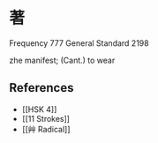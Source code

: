 # 著
Frequency 777
General Standard 2198

zhe
manifest; (Cant.) to wear

## References
- [[HSK 4]]
- [[11 Strokes]]
- [[艸 Radical]]